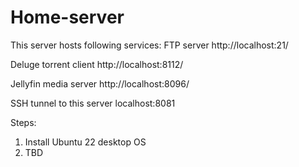# Home-server
This server hosts following services:
FTP server
http://localhost:21/

Deluge torrent client
http://localhost:8112/

Jellyfin media server
http://localhost:8096/

SSH tunnel to this server
localhost:8081

Steps:
1. Install Ubuntu 22 desktop OS
2. TBD

